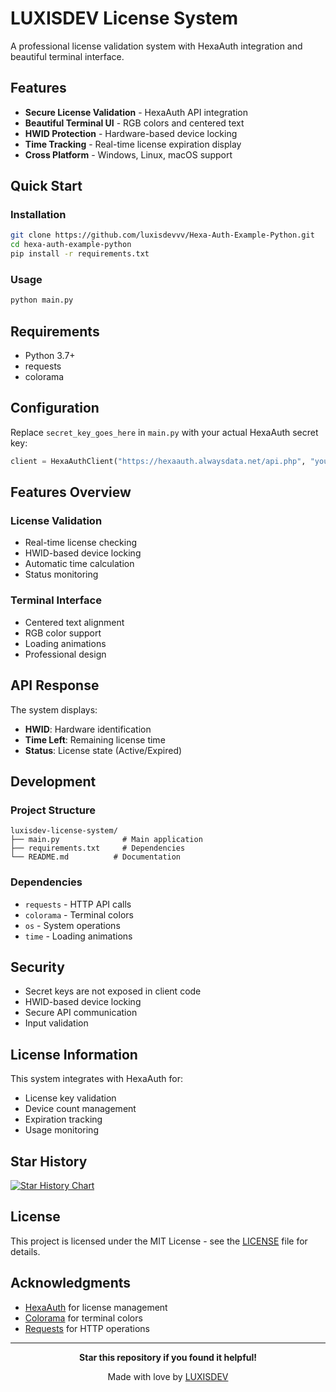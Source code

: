 # LUXISDEV License System

A professional license validation system with HexaAuth integration and beautiful terminal interface.

## Features

- **Secure License Validation** - HexaAuth API integration
- **Beautiful Terminal UI** - RGB colors and centered text
- **HWID Protection** - Hardware-based device locking
- **Time Tracking** - Real-time license expiration display
- **Cross Platform** - Windows, Linux, macOS support

## Quick Start

### Installation

```bash
git clone https://github.com/luxisdevvv/Hexa-Auth-Example-Python.git
cd hexa-auth-example-python
pip install -r requirements.txt
```

### Usage

```bash
python main.py
```

## Requirements

- Python 3.7+
- requests
- colorama

## Configuration

Replace `secret_key_goes_here` in `main.py` with your actual HexaAuth secret key:

```python
client = HexaAuthClient("https://hexaauth.alwaysdata.net/api.php", "your_secret_key_here")
```

## Features Overview

### License Validation
- Real-time license checking
- HWID-based device locking
- Automatic time calculation
- Status monitoring

### Terminal Interface
- Centered text alignment
- RGB color support
- Loading animations
- Professional design

## API Response

The system displays:
- **HWID**: Hardware identification
- **Time Left**: Remaining license time
- **Status**: License state (Active/Expired)

## Development

### Project Structure
```
luxisdev-license-system/
├── main.py              # Main application
├── requirements.txt     # Dependencies
└── README.md          # Documentation
```

### Dependencies
- `requests` - HTTP API calls
- `colorama` - Terminal colors
- `os` - System operations
- `time` - Loading animations

## Security

- Secret keys are not exposed in client code
- HWID-based device locking
- Secure API communication
- Input validation

## License Information

This system integrates with HexaAuth for:
- License key validation
- Device count management
- Expiration tracking
- Usage monitoring

## Star History

[![Star History Chart](https://api.star-history.com/svg?repos=luxisdevvv/Hexa-Auth-Example-Python&type=Date)](https://star-history.com/#luxisdevvv/Hexa-Auth-Example-Python&Date)

## License

This project is licensed under the MIT License - see the [LICENSE](LICENSE) file for details.

## Acknowledgments

- [HexaAuth](https://hexaauth.alwaysdata.net/) for license management
- [Colorama](https://github.com/tartley/colorama) for terminal colors
- [Requests](https://github.com/psf/requests) for HTTP operations

---

<div align="center">

**Star this repository if you found it helpful!**

Made with love by [LUXISDEV](https://github.com/luxisdevvv)

</div>




